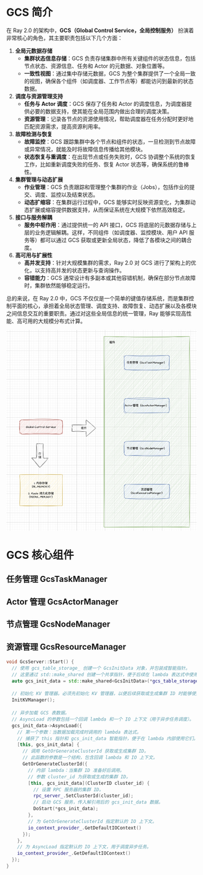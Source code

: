 # GCS 简介

在 Ray 2.0 的架构中，**GCS（Global Control Service，全局控制服务）** 扮演着非常核心的角色，其主要职责包括以下几个方面：

1. **全局元数据存储**
   - **集群状态信息存储**：GCS 负责存储集群中所有关键组件的状态信息，包括节点状态、资源信息、任务和 Actor 的元数据、对象位置等。
   - **一致性视图**：通过集中存储元数据，GCS 为整个集群提供了一个全局一致的视图，确保各个组件（如调度器、工作节点等）都能访问到最新的状态数据。
2. **调度与资源管理支持**
   - **任务与 Actor 调度**：GCS 保存了任务和 Actor 的调度信息，为调度器提供必要的数据支持，使其能在全局范围内做出合理的调度决策。
   - **资源管理**：记录各节点的资源使用情况，帮助调度器在任务分配时更好地匹配资源需求，提高资源利用率。
3. **故障检测与恢复**
   - **故障监控**：GCS 跟踪集群中各个节点和组件的状态，一旦检测到节点故障或异常情况，就能及时将故障信息传播给其他模块。
   - **状态恢复与重调度**：在出现节点或任务失败时，GCS 协调整个系统的恢复工作，比如重新调度失败的任务、恢复 Actor 状态等，确保系统的鲁棒性。
4. **集群管理与动态扩展**
   - **作业管理**：GCS 负责跟踪和管理整个集群的作业（Jobs），包括作业的提交、调度、监控以及结束状态。
   - **动态扩缩容**：在集群运行过程中，GCS 能够实时反映资源变化，为集群动态扩展或缩容提供数据支持，从而保证系统在大规模下依然高效稳定。
5. **接口与服务解耦**
   - **服务中枢作用**：通过提供统一的 API 接口，GCS 将底层的元数据存储与上层的业务逻辑解耦。这样，不同组件（如调度器、监控模块、用户 API 服务等）都可以通过 GCS 获取或更新全局状态，降低了各模块之间的耦合度。
6. **高可用与扩展性**
   - **高并发支持**：针对大规模集群的需求，Ray 2.0 对 GCS 进行了架构上的优化，以支持高并发的状态更新与查询操作。
   - **容错能力**：GCS 通常设计有多副本或其他容错机制，确保在部分节点故障时，集群依然能够稳定运行。

总的来说，在 Ray 2.0 中，GCS 不仅仅是一个简单的键值存储系统，而是集群控制平面的核心，承担着全局状态管理、调度支持、故障恢复、动态扩展以及各模块之间信息交互的重要职责。通过对这些全局信息的统一管理，Ray 能够实现高性能、高可用的大规模分布式计算。

![img](./images/37_Ray-GCS1.png)

# GCS 核心组件

## 任务管理 GcsTaskManager



## Actor 管理 GcsActorManager



## 节点管理 GcsNodeManager



## 资源管理 GcsResourceManager





```c++
void GcsServer::Start() {
  // 使用 gcs_table_storage_ 创建一个 GcsInitData 对象，并包装成智能指针。
  // 这里通过 std::make_shared 创建一个共享指针，便于后续在 lambda 表达式中使用。
  auto gcs_init_data = std::make_shared<GcsInitData>(*gcs_table_storage_);

  // 初始化 KV 管理器。必须先初始化 KV 管理器，以便后续获取或生成集群 ID 时能够使用。
  InitKVManager();

  // 异步加载 GCS 表数据。
  // AsyncLoad 的参数包括一个回调 lambda 和一个 IO 上下文（用于异步任务调度）。
  gcs_init_data->AsyncLoad({
    // 第一个参数：当数据加载完成时调用的 lambda 表达式。
    // 捕获了 this 指针和 gcs_init_data 智能指针，便于在 lambda 内部使用它们。
    [this, gcs_init_data] {
      // 调用 GetOrGenerateClusterId 获取或生成集群 ID。
      // 此函数的参数是一个结构，包含回调 lambda 和 IO 上下文。
      GetOrGenerateClusterId({
        // 内部 lambda：当集群 ID 准备好后调用。
        // 参数 cluster_id 为获取或生成的集群 ID。
        [this, gcs_init_data](ClusterID cluster_id) {
          // 设置 RPC 服务器的集群 ID。
          rpc_server_.SetClusterId(cluster_id);
          // 启动 GCS 服务，传入解引用后的 gcs_init_data 数据。
          DoStart(*gcs_init_data);
        },
        // 为 GetOrGenerateClusterId 指定默认的 IO 上下文。
        io_context_provider_.GetDefaultIOContext()
      });
    },
    // 为 AsyncLoad 指定默认的 IO 上下文，用于调度异步任务。
    io_context_provider_.GetDefaultIOContext()
  });
}
```

